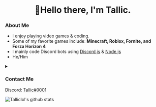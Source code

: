 <h1 align="center">👋Hello there, I'm Tallic.</h1>

### About Me
- I enjoy playing video games & coding.
- Some of my favorite games include: **Minecraft, Roblox, Fornite, and Forza Horizon 4**
- I mainly code Discord bots using [Discord.js](https://discord.js.org/#/) & [Node.js](https://nodejs.org/en/)
- He/Him

<details>
<summary>

### Contact Me
Discord: [Tallic#0001](https://discord.com/users/817123942774210611)

  

![Talliclol's github stats](https://github-readme-stats.vercel.app/api?username=Talliclol&show_icons=true&hide_border=true&theme=dark)

</details>
